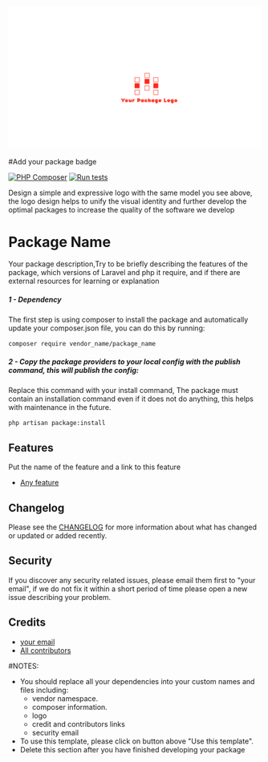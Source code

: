 ![logo](assets/logo.png)

#Add your package badge

[![PHP Composer](https://github.com/Syrian-Open-Source/laravel-package-template/actions/workflows/php.yml/badge.svg)](https://github.com/syrian-open-source/laravel-multi-process/actions/workflows/php.yml)
[![Run tests](https://github.com/Syrian-Open-Source/laravel-package-template/actions/workflows/tests.yml/badge.svg)](https://github.com/syrian-open-source/laravel-multi-process/actions/workflows/tests.yml)

Design a simple and expressive logo with the same model you see above,
the logo design helps to unify the visual identity and further develop the optimal packages to increase the quality of the software we develop

# Package Name
Your package description,Try to be briefly describing the features of the package,
which versions of Laravel and php it require,
and if there are external resources for learning or explanation

##### 1 - Dependency
The first step is using composer to install the package and automatically update your composer.json file, you can do this by running:

```shell
composer require vendor_name/package_name
```
##### 2 - Copy the package providers to your local config with the publish command, this will publish the config:

Replace this command with your install command,
The package must contain an installation command even if it does not do anything,
this helps with maintenance in the future.

```shell
php artisan package:install
```

Features
-----------
Put the name of the feature and a link to this feature
- [Any feature](https://github.com/syrian-open-source/laravel-package-template/blob/main/docs/feature.md#usage)


Changelog
---------
Please see the [CHANGELOG](https://github.com/syrian-open-source/laravel-package-template/blob/master/CHANGELOG.md) for more information about what has changed or updated or added recently.

Security
--------
If you discover any security related issues, please email them first to "your email", 
if we do not fix it within a short period of time please open a new issue describing your problem. 

Credits
-------
* [your email](https://github.com/syrian-open-source/laravel-package-template/graphs/contributors)
* [All contributors](https://github.com/syrian-open-source/laravel-package-template/graphs/contributors)

#NOTES:
* You should replace all your dependencies into your custom names and files including:
  * vendor namespace.
  * composer information.
  * logo
  * credit and contributors links
  * security email
* To use this template, please click on button above "Use this template".  
* Delete this section after you have finished developing your package
